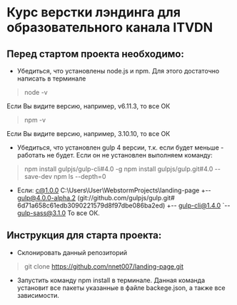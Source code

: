 # Курс верстки лэндинга для образовательного канала ITVDN

## Перед стартом проекта необходимо:
* Убедиться, что установлены node.js и npm. Для этого достаточно написать в терминале
> node -v

Если Вы видите версию, например, v6.11.3, то все ОК

> npm -v

Если Вы видите версию, например, 3.10.10, то все ОК

* Убедиться, что установлен gulp 4 версии, т.к. если будет меньше - работать не будет.
Если он не установлен выполняем команду:

> npm install gulpjs/gulp-cli#4.0 -g
> npm install gulpjs/gulp.git#4.0 --save-dev
> npm ls --depth=0

* Если:
c@1.0.0 C:\Users\User\WebstormProjects\landing-page
+-- gulp@4.0.0-alpha.2 (git://github.com/gulpjs/gulp.git#
6d71a658c61edb3090221579d8f97dbe086ba2ed)
+-- gulp-cli@1.4.0
`-- gulp-sass@3.1.0
То все ОК.

## Инструкция для старта проекта:
* Склонировать данный репозиторий
> git clone https://github.com/nnet007/landing-page.git
* Запустить команду npm install в терминале. Данная команда установит все пакеты указанные в файле backege.json, а также все зависимости.
